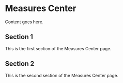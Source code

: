 # Measures Center

Content goes here.

## Section 1

This is the first section of the Measures Center page.

## Section 2

This is the second section of the Measures Center page.

